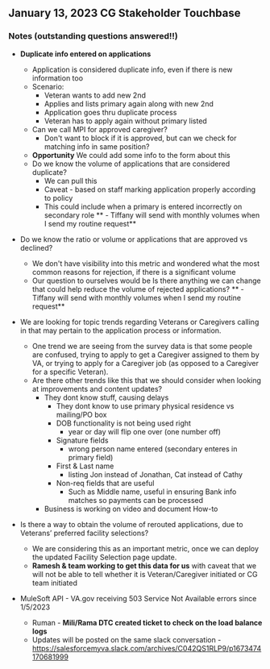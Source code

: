 ## January 13, 2023 CG Stakeholder Touchbase

### Notes (outstanding questions answered!!)
- **Duplicate info entered on applications**
     - Application is considered duplicate info, even if there is new information too
     - Scenario:
          - Veteran wants to add new 2nd
          - Applies and lists primary again along with new 2nd
          - Application goes thru duplicate process
          - Veteran has to apply again without primary listed
     - Can we call MPI for approved caregiver?
          - Don't want to block if it is approved, but can we check for matching info in same position?
     - **Opportunity** We could add some info to the form about this
     - Do we know the volume of applications that are considered duplicate?
          - We can pull this 
          - Caveat - based on staff marking application properly according to policy
          - This could include when a primary is entered incorrectly on secondary role
  ** - Tiffany will send with monthly volumes when I send my routine request**

- Do we know the ratio or volume or applications that are approved vs declined?  
     - We don't have visibility into this metric and wondered what the most common reasons for rejection, if there is a significant volume
     - Our question to ourselves would be Is there anything we can change that could help reduce the volume of rejected applications?
**   - Tiffany will send with monthly volumes when I send my routine request**

- We are looking for topic trends regarding Veterans or Caregivers calling in that may pertain to the application process or information. 
     - One trend we are seeing from the survey data is that some people are confused, trying to apply to get a Caregiver assigned to them by VA, or trying to apply for a Caregiver job (as opposed to a Caregiver for a specific Veteran).
     - Are there other trends like this that we should consider when looking at improvements and content updates?
          - They dont know stuff, causing delays
               - They dont know to use primary physical residence vs mailing/PO box
               - DOB functionality is not being used right 
                    - year or day will flip one over (one number off)
               - Signature fields 
                    - wrong person name entered (secondary enteres in primary field)
               - First & Last name 
                    - listing Jon instead of Jonathan, Cat instead of Cathy
               - Non-req fields that are useful 
                    - Such as Middle name, useful in ensuring Bank info matches so payments can be processed
          - Business is working on video and document How-to


- Is there a way to obtain the volume of rerouted applications, due to Veterans’ preferred facility selections?
     - We are considering this as an important metric, once we can deploy the updated Facility Selection page update.
     - **Ramesh & team working to get this data for us** with caveat that we will not be able to tell whether it is Veteran/Caregiver initiated or CG team initiated

- MuleSoft API - VA.gov receiving 503 Service Not Available errors since 1/5/2023
     - Ruman - **Mili/Rama DTC created ticket to check on the load balance logs**
     - Updates will be posted on the same slack conversation - https://salesforcemyva.slack.com/archives/C042QS1RLP9/p1673474170681999 


